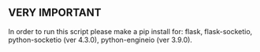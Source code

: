 VERY IMPORTANT
--------------

In order to run this script please make a pip install for: flask, flask-socketio, python-socketio (ver 4.3.0), python-engineio (ver 3.9.0).
